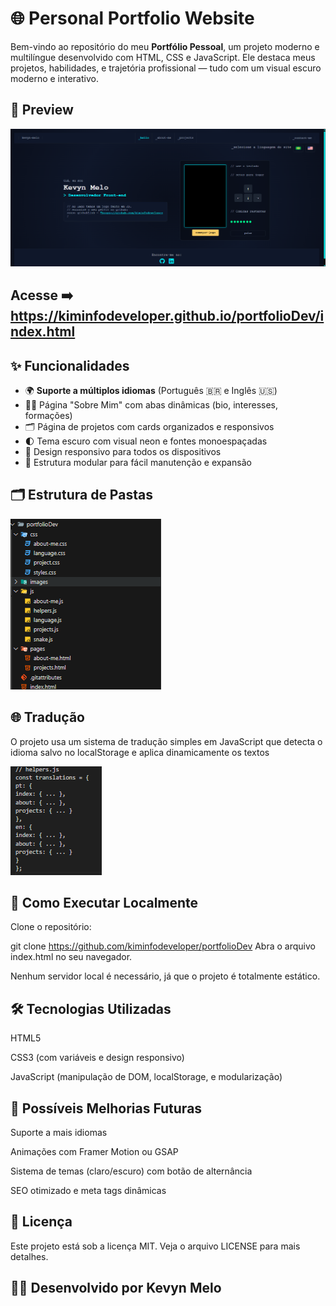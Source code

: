 # 🌐 Personal Portfolio Website

Bem-vindo ao repositório do meu **Portfólio Pessoal**, um projeto moderno e multilíngue desenvolvido com HTML, CSS e JavaScript. Ele destaca meus projetos, habilidades, e trajetória profissional — tudo com um visual escuro moderno e interativo.

## 📸 Preview

![Portfolio Preview](./images/portfoliopreview.png)

## Acesse ➡️ https://kiminfodeveloper.github.io/portfolioDev/index.html

## ✨ Funcionalidades

-   🌍 **Suporte a múltiplos idiomas** (Português 🇧🇷 e Inglês 🇺🇸)
-   🧑‍💻 Página "Sobre Mim" com abas dinâmicas (bio, interesses, formações)
-   🗂️ Página de projetos com cards organizados e responsivos
-   🌓 Tema escuro com visual neon e fontes monoespaçadas
-   📱 Design responsivo para todos os dispositivos
-   📁 Estrutura modular para fácil manutenção e expansão

## 🗂️ Estrutura de Pastas

![Estrutura-da-Pasta](./images/estrutura.png)

## 🌐 Tradução

O projeto usa um sistema de tradução simples em JavaScript que detecta o idioma salvo no localStorage e aplica dinamicamente os textos

![Estrutura-de-Helpers](./images/helpers.png)

## 🚀 Como Executar Localmente

Clone o repositório:

git clone https://github.com/kiminfodeveloper/portfolioDev
Abra o arquivo index.html no seu navegador.

Nenhum servidor local é necessário, já que o projeto é totalmente estático.

## 🛠️ Tecnologias Utilizadas

HTML5

CSS3 (com variáveis e design responsivo)

JavaScript (manipulação de DOM, localStorage, e modularização)

## 📌 Possíveis Melhorias Futuras

Suporte a mais idiomas

Animações com Framer Motion ou GSAP

Sistema de temas (claro/escuro) com botão de alternância

SEO otimizado e meta tags dinâmicas

## 📄 Licença

Este projeto está sob a licença MIT. Veja o arquivo LICENSE para mais detalhes.

## 👨‍💻 Desenvolvido por Kevyn Melo
